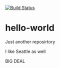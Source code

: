[![Build Status](https://dev.azure.com/aldudin/aldudin/_apis/build/status/aldudin.hello-world%20(1)?branchName=master)](https://dev.azure.com/aldudin/aldudin/_build/latest?definitionId=2&branchName=master)
# hello-world
Just another reposirtory

I like Seattle
as well

BIG DEAL
